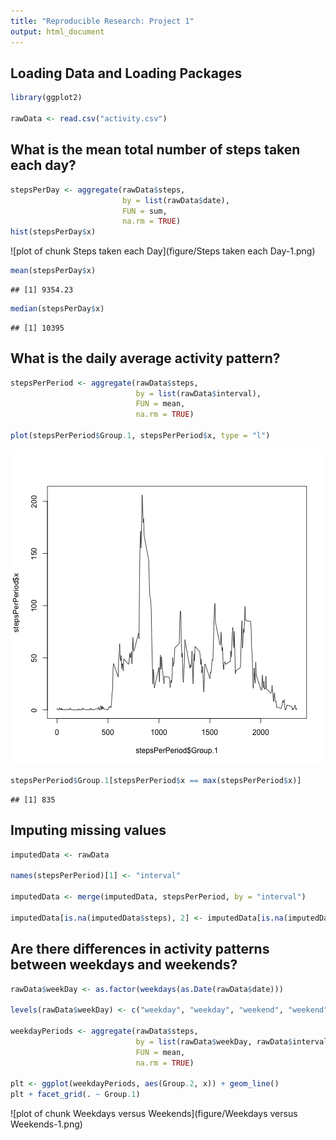 ```yaml
---
title: "Reproducible Research: Project 1"
output: html_document
---
```




## Loading Data and Loading Packages




```r
library(ggplot2)

rawData <- read.csv("activity.csv")
```

## What is the mean total number of steps taken each day?


```r
stepsPerDay <- aggregate(rawData$steps, 
                         by = list(rawData$date), 
                         FUN = sum,
                         na.rm = TRUE)
hist(stepsPerDay$x)
```

![plot of chunk Steps taken each Day](figure/Steps taken each Day-1.png)

```r
mean(stepsPerDay$x)
```

```
## [1] 9354.23
```

```r
median(stepsPerDay$x)
```

```
## [1] 10395
```

## What is the daily average activity pattern?


```r
stepsPerPeriod <- aggregate(rawData$steps,
                            by = list(rawData$interval),
                            FUN = mean,
                            na.rm = TRUE)

plot(stepsPerPeriod$Group.1, stepsPerPeriod$x, type = "l")
```

![plot of chunk section1](figure/section1-1.png)

```r
stepsPerPeriod$Group.1[stepsPerPeriod$x == max(stepsPerPeriod$x)]
```

```
## [1] 835
```


## Imputing missing values


```r
imputedData <- rawData

names(stepsPerPeriod)[1] <- "interval"

imputedData <- merge(imputedData, stepsPerPeriod, by = "interval")

imputedData[is.na(imputedData$steps), 2] <- imputedData[is.na(imputedData$steps), 4]
```


## Are there differences in activity patterns between weekdays and weekends?


```r
rawData$weekDay <- as.factor(weekdays(as.Date(rawData$date)))

levels(rawData$weekDay) <- c("weekday", "weekday", "weekend", "weekend", "weekday", "weekday", "weekday")

weekdayPeriods <- aggregate(rawData$steps,
                            by = list(rawData$weekDay, rawData$interval),
                            FUN = mean,
                            na.rm = TRUE)

plt <- ggplot(weekdayPeriods, aes(Group.2, x)) + geom_line()
plt + facet_grid(. ~ Group.1)
```

![plot of chunk Weekdays versus Weekends](figure/Weekdays versus Weekends-1.png)
